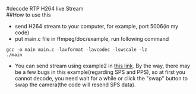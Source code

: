 #decode RTP H264 live Stream  
##How to use this  
* send H264 stream to your computer, for example, port 5006(in my code)  
* put main.c file in ffmpeg/doc/example, run following command

```
gcc -o main main.c -lavformat -lavcodec -lswscale -lz
./main
```
* You can send stream using example2 in [this link](https://github.com/fyhertz/libstreaming-examples). By the way, there may be a few bugs in this example(regarding SPS and PPS), so at first you cannot decode, you need wait for a while or click the "swap" button to swap the camera(the code will resend SPS data).
